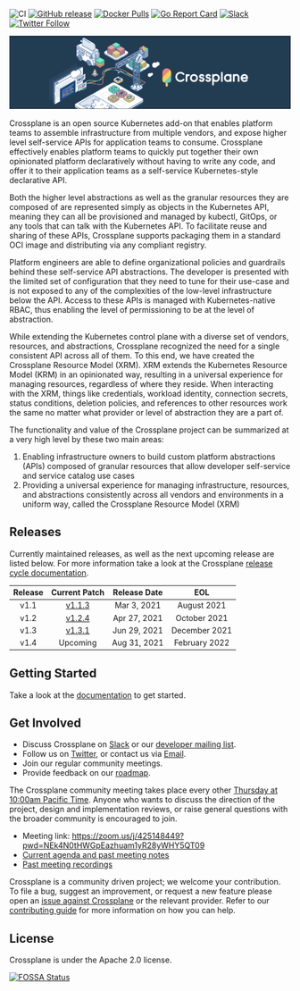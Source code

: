 ![CI](https://github.com/crossplane/crossplane/workflows/CI/badge.svg) [![GitHub release](https://img.shields.io/github/release/crossplane/crossplane/all.svg?style=flat-square)](https://github.com/crossplane/crossplane/releases) [![Docker Pulls](https://img.shields.io/docker/pulls/crossplane/crossplane.svg)](https://img.shields.io/docker/pulls/crossplane/crossplane.svg) [![Go Report Card](https://goreportcard.com/badge/github.com/crossplane/crossplane)](https://goreportcard.com/report/github.com/crossplane/crossplane) [![Slack](https://slack.crossplane.io/badge.svg)](https://slack.crossplane.io) [![Twitter Follow](https://img.shields.io/twitter/follow/crossplane_io.svg?style=social&label=Follow)](https://twitter.com/intent/follow?screen_name=crossplane_io&user_id=788180534543339520)

![Crossplane](docs/media/banner.png)

Crossplane is an open source Kubernetes add-on that enables platform teams to
assemble infrastructure from multiple vendors, and expose higher level
self-service APIs for application teams to consume. Crossplane effectively
enables platform teams to quickly put together their own opinionated platform
declaratively without having to write any code, and offer it to their
application teams as a self-service Kubernetes-style declarative API.

Both the higher level abstractions as well as the granular resources they are
composed of are represented simply as objects in the Kubernetes API, meaning
they can all be provisioned and managed by kubectl, GitOps, or any tools that
can talk with the Kubernetes API. To facilitate reuse and sharing of these APIs,
Crossplane supports packaging them in a standard OCI image and distributing via
any compliant registry.

Platform engineers are able to define organizational policies and guardrails
behind these self-service API abstractions. The developer is presented with the
limited set of configuration that they need to tune for their use-case and is
not exposed to any of the complexities of the low-level infrastructure below the
API. Access to these APIs is managed with Kubernetes-native RBAC, thus enabling
the level of permissioning to be at the level of abstraction.

While extending the Kubernetes control plane with a diverse set of vendors,
resources, and abstractions, Crossplane recognized the need for a single
consistent API across all of them. To this end, we have created the Crossplane
Resource Model (XRM). XRM extends the Kubernetes Resource Model (KRM) in an
opinionated way, resulting in a universal experience for managing resources,
regardless of where they reside. When interacting with the XRM, things like
credentials, workload identity, connection secrets, status conditions, deletion
policies, and references to other resources work the same no matter what
provider or level of abstraction they are a part of.

The functionality and value of the Crossplane project can be summarized at a
very high level by these two main areas:

1. Enabling infrastructure owners to build custom platform abstractions (APIs)
   composed of granular resources that allow developer self-service and service
   catalog use cases
2. Providing a universal experience for managing infrastructure, resources, and
   abstractions consistently across all vendors and environments in a uniform
   way, called the Crossplane Resource Model (XRM)

## Releases

Currently maintained releases, as well as the next upcoming release are listed
below. For more information take a look at the Crossplane [release cycle
documentation].

| Release |  Current Patch  | Release Date |      EOL      |
|:-------:|:---------------:|:------------:|:-------------:|
|   v1.1  |     [v1.1.3]    |  Mar 3, 2021 |  August 2021  |
|   v1.2  |     [v1.2.4]    | Apr 27, 2021 | October 2021  |
|   v1.3  |     [v1.3.1]    | Jun 29, 2021 | December 2021 |
|   v1.4  |     Upcoming    | Aug 31, 2021 | February 2022 |

[v1.1.3]: https://github.com/crossplane/crossplane/releases/tag/v1.1.3
[v1.2.4]: https://github.com/crossplane/crossplane/releases/tag/v1.2.4
[v1.3.1]: https://github.com/crossplane/crossplane/releases/tag/v1.3.1

## Getting Started

Take a look at the [documentation] to get started.

## Get Involved

* Discuss Crossplane on [Slack] or our [developer mailing list].
* Follow us on [Twitter], or contact us via [Email].
* Join our regular community meetings.
* Provide feedback on our [roadmap](ROADMAP.md).

The Crossplane community meeting takes place every other [Thursday at 10:00am
Pacific Time][community meeting time]. Anyone who wants to discuss the direction
of the project, design and implementation reviews, or raise general questions
with the broader community is encouraged to join.

* Meeting link: <https://zoom.us/j/425148449?pwd=NEk4N0tHWGpEazhuam1yR28yWHY5QT09>
* [Current agenda and past meeting notes]
* [Past meeting recordings]

Crossplane is a community driven project; we welcome your contribution. To file
a bug, suggest an improvement, or request a new feature please open an [issue
against Crossplane] or the relevant provider. Refer to our [contributing guide]
for more information on how you can help.

## License

Crossplane is under the Apache 2.0 license.

[![FOSSA Status](https://app.fossa.io/api/projects/git%2Bgithub.com%2Fcrossplane%2Fcrossplane.svg?type=large)](https://app.fossa.io/projects/git%2Bgithub.com%2Fcrossplane%2Fcrossplane?ref=badge_large)

<!-- Named links -->

[Crossplane]: https://crossplane.io
[release cycle documentation]: https://crossplane.io/docs/master/reference/release-cycle.html
[documentation]: https://crossplane.io/docs/latest
[Slack]: https://slack.crossplane.io
[developer mailing list]: https://groups.google.com/forum/#!forum/crossplane-dev
[Twitter]: https://twitter.com/crossplane_io
[Email]: mailto:info@crossplane.io
[issue against Crossplane]: https://github.com/crossplane/crossplane/issues
[contributing guide]: CONTRIBUTING.md
[community meeting time]: https://www.thetimezoneconverter.com/?t=10:00&tz=PT%20%28Pacific%20Time%29
[Current agenda and past meeting notes]: https://docs.google.com/document/d/1q_sp2jLQsDEOX7Yug6TPOv7Fwrys6EwcF5Itxjkno7Y/edit?usp=sharing
[Past meeting recordings]: https://www.youtube.com/playlist?list=PL510POnNVaaYYYDSICFSNWFqNbx1EMr-M
